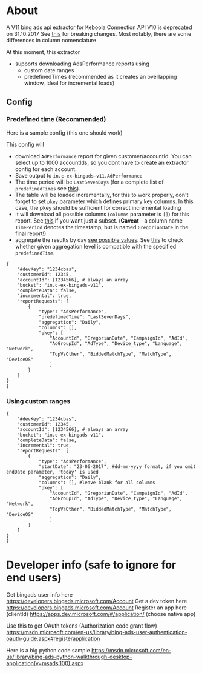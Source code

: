 # About
A V11 bing ads api extractor for Keboola Connection
API V10 is deprecated on 31.10.2017
See [this](https://msdn.microsoft.com/en-us/library/bing-ads-api-migration-guide(v=msads.100).aspx#Reporting) for breaking changes. Most notably, there are some differences in column nomenclature

At this moment, this extractor 
- supports downloading AdsPerformance reports using  
  - custom date ranges
  - predefinedTimes (recommended as it creates an overlapping window, ideal for incremental loads)

## Config
### Predefined time (Recommended)
Here is a sample config (this one should work)

This config will 
- download `AdPerformance` report for given customer/accountId. You can select up to 1000 accountIds, so you dont have to create an extractor config for each account.
- Save output to `in.c-ex-bingads-v11.AdPerformance`
- The time period will be `LastSevenDays` (for a complete list of `predefinedTimes` see [this](https://msdn.microsoft.com/en-us/library/bing-ads-reporting-reporttimeperiod.aspx)).
- The table will be loaded incrementally, for this to work properly, don't forget to set `pkey` parameter which defines primary key columns. In this case, the pkey should be sufficient for correct incremental loading
- It will download all possible columns (`columns` parameter is `[]`) for this report. See [this](https://msdn.microsoft.com/en-us/library/bing-ads-reporting-adperformancereportcolumn.aspx) if you want just a subset. (**Caveat** - a column name `TimePeriod` denotes the timestamp, but is named `GregorianDate` in the final report!)
- aggregate the results by day [see possible values](https://msdn.microsoft.com/en-us/library/bing-ads-reporting-nonhourlyreportaggregation.aspx). See [this](https://msdn.microsoft.com/en-US/library/bing-ads-get-reports-guide.aspx#Aggregation_Time) to check whether given aggregation level is compatible with the specified `predefinedTime`.


```
{
    "#devKey": "1234cbas",
    "customerId": 12345,
    "accountId": [1234566], # always an array
    "bucket": "in.c-ex-bingads-v11",
    "completeData": false,
    "incremental": true,
    "reportRequests": [
        {
            "type": "AdsPerformance",
            "predefinedTime": "LastSevenDays",
            "aggregation": "Daily",
            "columns": [],
            "pkey": [
                "AccountId", "GregorianDate", "CampaignId", "AdId",
                "AdGroupId", "AdType", "Device_type", "Language", "Network",
                "TopVsOther", "BiddedMatchType", "MatchType", "DeviceOS"
                ]
        }
    ]
}
}
```

### Using custom ranges


```
{
    "#devKey": "1234cbas",
    "customerId": 12345,
    "accountId": [1234566], # always an array
    "bucket": "in.c-ex-bingads-v11",
    "completeData": false,
    "incremental": true,
    "reportRequests": [
        {
            "type": "AdsPerformance",
            "startDate": "23-06-2017", #dd-mm-yyyy format, if you omit endDate parameter, 'today' is used
            "aggregation": "Daily",
            "columns": [], #leave blank for all columns
            "pkey": [
                "AccountId", "GregorianDate", "CampaignId", "AdId",
                "AdGroupId", "AdType", "Device_type", "Language", "Network",
                "TopVsOther", "BiddedMatchType", "MatchType", "DeviceOS"
                ]
        }
    ]
}
}
```

# Developer info (safe to ignore for end users)

Get bingads user info here https://developers.bingads.microsoft.com/Account
Get a dev token here https://developers.bingads.microsoft.com/Account
Register an app here (clientId) https://apps.dev.microsoft.com/#/application/ (choose native app)

Use this to get OAuth tokens (Authorization code grant flow) https://msdn.microsoft.com/en-us/library/bing-ads-user-authentication-oauth-guide.aspx#registerapplication

Here is a big python code sample https://msdn.microsoft.com/en-us/library/bing-ads-python-walkthrough-desktop-application(v=msads.100).aspx

